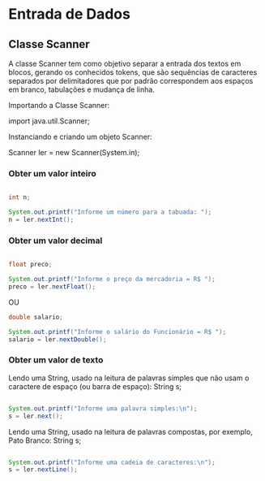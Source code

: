 # Entrada de Dados

## Classe Scanner
A classe Scanner tem como objetivo separar a entrada dos textos em blocos, gerando os conhecidos tokens, que são sequências de caracteres separados por delimitadores que por padrão correspondem aos espaços em branco, tabulações e mudança de linha.

Importando a Classe Scanner:

import java.util.Scanner;

Instanciando e criando um objeto Scanner:

Scanner ler = new Scanner(System.in);

### Obter um valor inteiro

```java 

int n;

System.out.printf("Informe um número para a tabuada: ");
n = ler.nextInt();


```
### Obter um valor decimal

```java 

float preco;

System.out.printf("Informe o preço da mercadoria = R$ ");
preco = ler.nextFloat();

```

OU

```java 
double salario;

System.out.printf("Informe o salário do Funcionário = R$ ");
salario = ler.nextDouble();

```
### Obter um valor de texto


Lendo uma String, usado na leitura de palavras simples que não usam o caractere de espaço (ou barra de espaço):
String s;

```java 

System.out.printf("Informe uma palavra simples:\n");
s = ler.next();

```

Lendo uma String, usado na leitura de palavras compostas, por exemplo, Pato Branco:
String s;

```java 

System.out.printf("Informe uma cadeia de caracteres:\n");
s = ler.nextLine();

```


